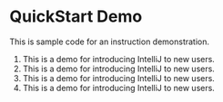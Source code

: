 # QuickStart Demo

This is sample code for an instruction demonstration.

1. This is a demo for introducing IntelliJ to new users.
1. This is a demo for introducing IntelliJ to new users.
1. This is a demo for introducing IntelliJ to new users.
1. This is a demo for introducing IntelliJ to new users.